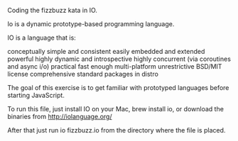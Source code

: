 Coding the fizzbuzz kata in IO.

Io is a dynamic prototype-based programming language. 



IO is a language that is:

conceptually simple and consistent
easily embedded and extended
powerful
highly dynamic and introspective
highly concurrent (via coroutines and async i/o)
practical
fast enough
multi-platform
unrestrictive BSD/MIT license
comprehensive standard packages in distro


The goal of this exercise is to get familiar with prototyped languages before starting JavaScript.

To run this file, just install IO on your Mac, brew install io, or download the binaries from http://iolanguage.org/

After that just run io fizzbuzz.io from the directory where the file is placed.